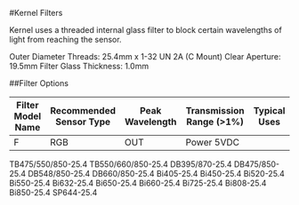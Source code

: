 #Kernel Filters

Kernel uses a threaded internal glass filter to block certain wavelengths of light from reaching the sensor.

Outer Diameter Threads: 25.4mm x 1-32 UN 2A (C Mount)
Clear Aperture: 19.5mm
Filter Glass Thickness: 1.0mm

##Filter Options

| Filter Model Name | Recommended Sensor Type | Peak Wavelength| Transmission Range (>1%) | Typical Uses |
|-------------------|-------------------------|----------------|--------------------------|--------------|
|    F              | RGB          | OUT          | Power 5VDC               |


TB475/550/850-25.4
TB550/660/850-25.4
DB395/870-25.4
DB475/850-25.4
DB548/850-25.4
DB660/850-25.4
Bi405-25.4
Bi450-25.4
Bi520-25.4
Bi550-25.4
Bi632-25.4
Bi650-25.4
Bi660-25.4
Bi725-25.4
Bi808-25.4
Bi850-25.4
SP644-25.4